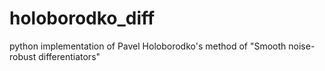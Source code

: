 # holoborodko_diff
python implementation of Pavel Holoborodko's method of "Smooth noise-robust differentiators"
